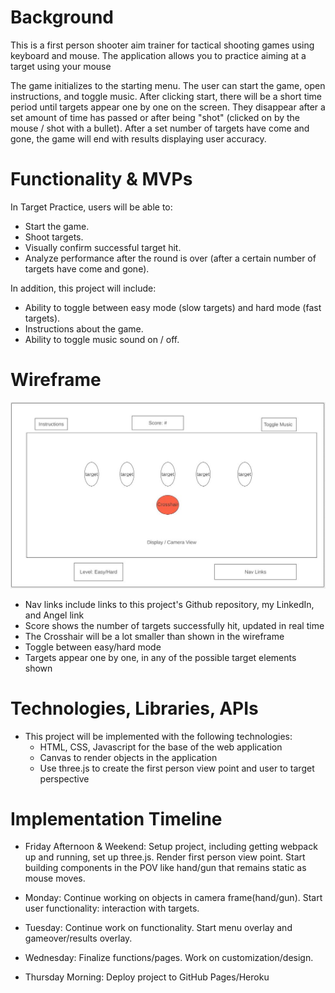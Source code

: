 
# Background

This is a first person shooter aim trainer for tactical shooting games using keyboard and mouse. The application allows you to practice aiming at a target using your mouse

The game initializes to the starting menu. The user can start the game, open instructions, and toggle music. After clicking start, there will be a short time period until targets appear one by one on the screen. They disappear after a set amount of time has passed or after being "shot" (clicked on by the mouse / shot with a bullet). After a set number of targets have come and gone, the game will end with results displaying user accuracy.

# Functionality & MVPs
In Target Practice, users will be able to:

- Start the game.
- Shoot targets.
- Visually confirm successful target hit.
- Analyze performance after the round is over (after a certain number of targets have come and gone).


In addition, this project will include:
- Ability to toggle between easy mode (slow targets) and hard mode (fast targets).
- Instructions about the game.
- Ability to toggle music sound on / off.


# Wireframe
![wireframe](./js_project_wireframe.JPG)
- Nav links include links to this project's Github repository, my LinkedIn, and Angel link
- Score shows the number of targets successfully hit, updated in real time
- The Crosshair will be a lot smaller than shown in the wireframe
- Toggle between easy/hard mode
- Targets appear one by one, in any of the possible target elements shown

# Technologies, Libraries, APIs

- This project will be implemented with the following technologies: 
    + HTML, CSS, Javascript for the base of the web application
    + Canvas to render objects in the application
    + Use three.js to create the first person view point and user to target perspective

# Implementation Timeline
- Friday Afternoon & Weekend: Setup project, including getting webpack up and running, set up three.js. Render first person view point. Start building components in the POV like hand/gun that remains static as mouse moves.

- Monday: Continue working on objects in camera frame(hand/gun). Start user functionality: interaction with targets. 

- Tuesday: Continue work on functionality. Start menu overlay and gameover/results overlay.

- Wednesday: Finalize functions/pages. Work on customization/design.

- Thursday Morning: Deploy project to GitHub Pages/Heroku